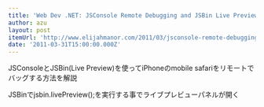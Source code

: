 ```yaml
---
title: 'Web Dev .NET: JSConsole Remote Debugging and JSBin Live Preview'
author: azu
layout: post
itemUrl: 'http://www.elijahmanor.com/2011/03/jsconsole-remote-debugging-and-jsbin.html'
date: '2011-03-31T15:00:00.000Z'
---
```

JSConsoleとJSBin(Live Preview)を使ってiPhoneのmobile safariをリモートでバッグする方法を解説

JSBinでjsbin.livePreview();を実行する事でライブプレビューパネルが開く
